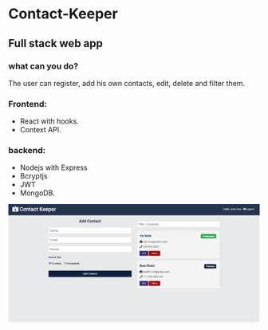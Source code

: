 # Contact-Keeper
## Full stack web app

### what can you do?
The user can register, add his own contacts, edit, delete and filter them.

### Frontend:
- React with hooks.
- Context API.

### backend:
- Nodejs with Express
- Bcryptjs
- JWT
- MongoDB.

<img src="contactKeeper.png" alt="contactKeeper" width="700"/>
